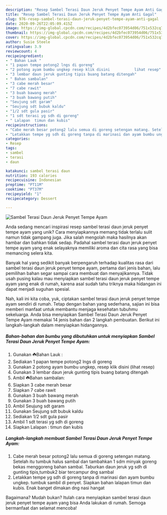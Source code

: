 ```yaml
---
description: "Resep Sambel Terasi Daun Jeruk Penyet Tempe Ayam Anti Gagal"
title: "Resep Sambel Terasi Daun Jeruk Penyet Tempe Ayam Anti Gagal"
slug: 976-resep-sambel-terasi-daun-jeruk-penyet-tempe-ayam-anti-gagal
date: 2020-09-26T22:05:09.415Z
image: https://img-global.cpcdn.com/recipes/4d2bfec073954d06/751x532cq70/sambel-terasi-daun-jeruk-penyet-tempe-ayam-foto-resep-utama.jpg
thumbnail: https://img-global.cpcdn.com/recipes/4d2bfec073954d06/751x532cq70/sambel-terasi-daun-jeruk-penyet-tempe-ayam-foto-resep-utama.jpg
cover: https://img-global.cpcdn.com/recipes/4d2bfec073954d06/751x532cq70/sambel-terasi-daun-jeruk-penyet-tempe-ayam-foto-resep-utama.jpg
author: Susie Steele
ratingvalue: 3.9
reviewcount: 4
recipeingredient:
- " Bahan Lauk "
- "1 papan tempe potong2 lngs di goreng"
- "2 potong ayam bumbu ungkep resep klik disini           lihat resep"
- "3 lembar daun jeruk gunting tipis buang batang ditengah"
- " Bahan sambalan"
- "3 cabe merah besar"
- "7 cabe rawit"
- "3 buah bawang merah"
- "3 buah bawang putih"
- "Seujung sdt garam"
- "Seujung sdt bubuk kaldu"
- "1/2 sdt gula pasir"
- "1 sdt terasi yg sdh di goreng"
- " Lalapan  timun dan kubis"
recipeinstructions:
- "Cabe merah besar potong2 lalu semua di goreng setengan matang. Setelah itu tumbuk halus sambal dan tambahkan 1 sdm minyak goreng bekas menggoreng bahan sambal. Taburkan daun jeruk yg sdh di gunting tipis,tumbuk2 biar tercampur dng sambal"
- "Letakkan tempe yg sdh di goreng tanpa di marinasi dan ayam bumbu ungkep. tumbuk sambil di penyet. Siapkan bahan lalapan timun dan kubis. Enak banget dimakan dng nasi hangat"
categories:
- Resep
tags:
- sambel
- terasi
- daun

katakunci: sambel terasi daun 
nutrition: 193 calories
recipecuisine: Indonesian
preptime: "PT11M"
cooktime: "PT37M"
recipeyield: "1"
recipecategory: Dessert

---
```



![Sambel Terasi Daun Jeruk Penyet Tempe Ayam](https://img-global.cpcdn.com/recipes/4d2bfec073954d06/751x532cq70/sambel-terasi-daun-jeruk-penyet-tempe-ayam-foto-resep-utama.jpg)

Anda sedang mencari inspirasi resep sambel terasi daun jeruk penyet tempe ayam yang unik? Cara menyiapkannya memang tidak terlalu sulit namun tidak gampang juga. Jika salah mengolah maka hasilnya akan hambar dan bahkan tidak sedap. Padahal sambel terasi daun jeruk penyet tempe ayam yang enak selayaknya memiliki aroma dan cita rasa yang bisa memancing selera kita.



Banyak hal yang sedikit banyak berpengaruh terhadap kualitas rasa dari sambel terasi daun jeruk penyet tempe ayam, pertama dari jenis bahan, lalu pemilihan bahan segar sampai cara membuat dan menyajikannya. Tidak usah pusing kalau mau menyiapkan sambel terasi daun jeruk penyet tempe ayam yang enak di rumah, karena asal sudah tahu triknya maka hidangan ini dapat menjadi suguhan spesial.


Nah, kali ini kita coba, yuk, ciptakan sambel terasi daun jeruk penyet tempe ayam sendiri di rumah. Tetap dengan bahan yang sederhana, sajian ini bisa memberi manfaat untuk membantu menjaga kesehatan tubuhmu sekeluarga. Anda bisa menyiapkan Sambel Terasi Daun Jeruk Penyet Tempe Ayam memakai 14 jenis bahan dan 2 langkah pembuatan. Berikut ini langkah-langkah dalam menyiapkan hidangannya.

<!--inarticleads1-->

##### Bahan-bahan dan bumbu yang dibutuhkan untuk menyiapkan Sambel Terasi Daun Jeruk Penyet Tempe Ayam:

1. Gunakan  ☘️Bahan Lauk :
1. Sediakan 1 papan tempe potong2 lngs di goreng
1. Gunakan 2 potong ayam bumbu ungkep, resep klik disini           (lihat resep)
1. Gunakan 3 lembar daun jeruk gunting tipis buang batang ditengah
1. Ambil  ☘️Bahan sambalan:
1. Siapkan 3 cabe merah besar
1. Siapkan 7 cabe rawit
1. Gunakan 3 buah bawang merah
1. Gunakan 3 buah bawang putih
1. Ambil Seujung sdt garam
1. Gunakan Seujung sdt bubuk kaldu
1. Sediakan 1/2 sdt gula pasir
1. Ambil 1 sdt terasi yg sdh di goreng
1. Siapkan  Lalapan : timun dan kubis




<!--inarticleads2-->

##### Langkah-langkah membuat Sambel Terasi Daun Jeruk Penyet Tempe Ayam:

1. Cabe merah besar potong2 lalu semua di goreng setengan matang. Setelah itu tumbuk halus sambal dan tambahkan 1 sdm minyak goreng bekas menggoreng bahan sambal. Taburkan daun jeruk yg sdh di gunting tipis,tumbuk2 biar tercampur dng sambal
1. Letakkan tempe yg sdh di goreng tanpa di marinasi dan ayam bumbu ungkep. tumbuk sambil di penyet. Siapkan bahan lalapan timun dan kubis. Enak banget dimakan dng nasi hangat




Bagaimana? Mudah bukan? Itulah cara menyiapkan sambel terasi daun jeruk penyet tempe ayam yang bisa Anda lakukan di rumah. Semoga bermanfaat dan selamat mencoba!
